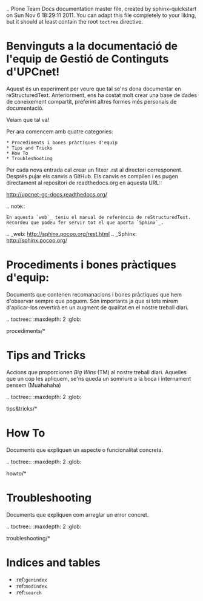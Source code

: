 .. Plone Team Docs documentation master file, created by
   sphinx-quickstart on Sun Nov  6 18:29:11 2011.
   You can adapt this file completely to your liking, but it should at least
   contain the root `toctree` directive.

Benvinguts a la documentació de l'equip de Gestió de Continguts d'UPCnet!
==========================================================================

Aquest és un experiment per veure que tal se'ns dona documentar en reStructuredText. Anteriorment, ens ha costat molt crear una base de dades de coneixement compartit, preferint altres formes més personals de documentació.

Veiam que tal va!

Per ara comencem amb quatre categories:

    * Procediments i bones pràctiques d'equip
    * Tips and Tricks
    * How To
    * Troubleshooting

Per cada nova entrada cal crear un fitxer .rst al directori corresponent. Després pujar els canvis a GitHub. Els canvis es compilen i es pugen directament al repositori de readthedocs.org en aquesta URL::

  http://upcnet-gc-docs.readthedocs.org/

.. note::

    En aquesta `web`_ teniu el manual de referència de reStructuredText. Recordeu que podeu fer servir tot el que aporta `Sphinx`_.

.. _web: http://sphinx.pocoo.org/rest.html
.. _Sphinx: http://sphinx.pocoo.org/


Procediments i bones pràctiques d'equip:
========================================

Documents que contenen recomanacions i bones pràctiques que hem d'observar sempre que poguem. Són importants ja que si tots mirem d'aplicar-los revertirà en un augment de qualitat en el nostre treball diari.

.. toctree::
   :maxdepth: 2
   :glob:

   procediments/*


Tips and Tricks
===============

Accions que proporcionen *Big Wins* (TM) al nostre treball diari. Aquelles que un cop les apliquem, se'ns queda un somriure a la boca i internament pensem (Muahahaha)

.. toctree::
   :maxdepth: 2
   :glob:

   tips&tricks/*


How To
======

Documents que expliquen un aspecte o funcionalitat concreta.

.. toctree::
   :maxdepth: 2
   :glob:

   howto/*

Troubleshooting
===============

Documents que expliquen com arreglar un error concret.

.. toctree::
   :maxdepth: 2
   :glob:

   troubleshooting/*

Indices and tables
==================

* :ref:`genindex`
* :ref:`modindex`
* :ref:`search`

